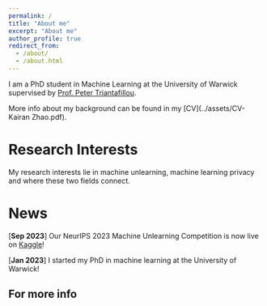 ```yaml
---
permalink: /
title: "About me"
excerpt: "About me"
author_profile: true
redirect_from: 
  - /about/
  - /about.html
---
```


I am a PhD student in Machine Learning at the University of Warwick supervised by [Prof. Peter Triantafillou](https://warwick.ac.uk/fac/sci/dcs/people/peter_triantafillou/). 

More info about my background can be found in my [CV](../assets/CV-Kairan Zhao.pdf).


**Research Interests**
======
My research interests lie in machine unlearning, machine learning privacy and where these two fields connect.

**News**
======
[**Sep 2023**] Our NeurIPS 2023 Machine Unlearning Competition is now live on [Kaggle](https://www.kaggle.com/competitions/neurips-2023-machine-unlearning)!

[**Jan 2023**] I started my PhD in machine learning at the University of Warwick!




For more info
------

